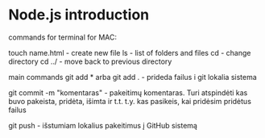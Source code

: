 # Node.js introduction

commands for terminal for MAC:

touch name.html - create new file
ls - list of folders and files
cd - change directory
cd ../ - move back to previous directory

main commands
git add \* arba git add . - prideda failus i git lokalia sistema

git commit -m "komentaras" - pakeitimų komentaras. Turi atspindėti kas buvo pakeista, pridėta, išimta ir t.t. t.y. kas pasikeis, kai pridėsim pridėtus failus

git push - išstumiam lokalius pakeitimus į GitHub sistemą
